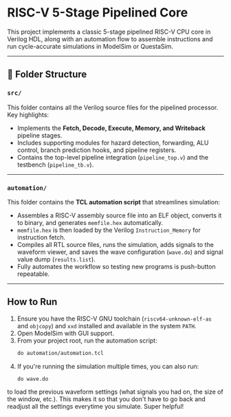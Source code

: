 # RISC-V 5-Stage Pipelined Core

This project implements a classic 5-stage pipelined RISC-V CPU core in Verilog HDL, along with an automation flow to assemble instructions and run cycle-accurate simulations in ModelSim or QuestaSim.

---

## 📁 Folder Structure

### `src/`

This folder contains all the Verilog source files for the pipelined processor.  
Key highlights:
- Implements the **Fetch, Decode, Execute, Memory, and Writeback** pipeline stages.
- Includes supporting modules for hazard detection, forwarding, ALU control, branch prediction hooks, and pipeline registers.
- Contains the top-level pipeline integration (`pipeline_top.v`) and the testbench (`pipeline_tb.v`).

---

### `automation/`

This folder contains the **TCL automation script** that streamlines simulation:
- Assembles a RISC-V assembly source file into an ELF object, converts it to binary, and generates `memfile.hex` automatically.
- `memfile.hex` is then loaded by the Verilog `Instruction_Memory` for instruction fetch.
- Compiles all RTL source files, runs the simulation, adds signals to the waveform viewer, and saves the wave configuration (`wave.do`) and signal value dump (`results.list`).
- Fully automates the workflow so testing new programs is push-button repeatable.

---

## How to Run

1. Ensure you have the RISC-V GNU toolchain (`riscv64-unknown-elf-as` and `objcopy`) and `xxd` installed and available in the system `PATH`.
2. Open ModelSim with GUI support.
3. From your project root, run the automation script:
   ```tcl
   do automation/automation.tcl
4. If you're running the simulation multiple times, you can also run:
   ```tcl
   do wave.do
to load the previous waveform settings (what signals you had on, the size of the window, etc.). This makes it so that you don't have to go back and readjust all the
settings everytime you simulate. Super helpful!
